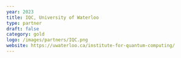 ```yaml
---
year: 2023
title: IQC, University of Waterloo
type: partner
draft: false
category: gold
logo: /images/partners/IQC.png
website: https://uwaterloo.ca/institute-for-quantum-computing/
---
```

